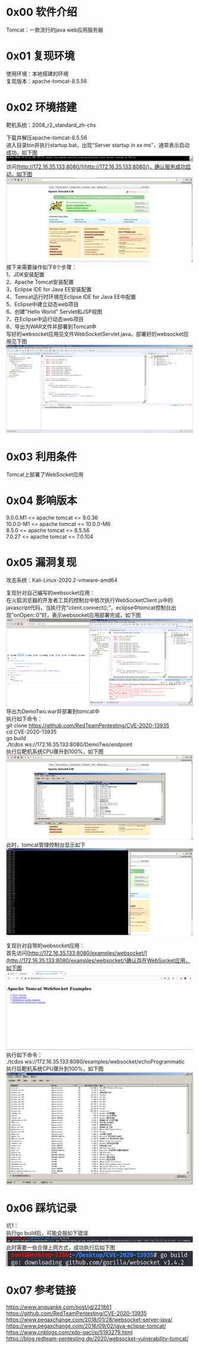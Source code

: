 # 0x00 软件介绍
Tomcat：一款流行的java web应用服务器

# 0x01 复现环境
使用环境：本地搭建的环境  
复现版本：apache-tomcat-8.5.56

# 0x02 环境搭建
靶机系统：2008_r2_standard_zh-chs

下载并解压apache-tomcat-8.5.56  
进入目录bin并执行startup.bat，出现“Server startup in xx ms”，通常表示启动成功，如下图  
![image](./a.png)  
访问[http://172.16.35.133:8080/](http://172.16.35.133:8080/)，确认服务成功启动，如下图  
![image](./b.png)  
接下来需要操作如下8个步骤：  
1、JDK安装配置  
2、Apache Tomcat安装配置  
3、Eclipse IDE for Java EE安装配置  
4、Tomcat运行时环境在Eclipse IDE for Java EE中配置  
5、Eclipse中建立动态web项目  
6、创建"Hello World" Servlet和JSP视图  
7、在Eclipse中运行动态web项目  
8、导出为WAR文件并部署到Tomcat中  
写好的websocket应用见文件WebSocketServlet.java，部署好的websocket应用见下图  
![image](./a0.png)

# 0x03 利用条件
Tomcat上部署了WebSocket应用

# 0x04 影响版本
9.0.0.M1 <= apache tomcat <= 9.0.36  
10.0.0-M1 <= apache tomcat <= 10.0.0-M6  
8.5.0 <= apache tomcat <= 8.5.56  
7.0.27 <= apache tomcat <= 7.0.104  

# 0x05 漏洞复现
攻击系统：Kali-Linux-2020.2-vmware-amd64  

复现针对自己编写的websocket应用：  
在火狐浏览器的开发者工具的控制台中依次执行WebSocketClient.js中的javascript代码，当执行完“client.connect();”，eclipse中tomcat控制台出现“onOpen::0”时，表示websocket应用部署完成，如下图  
![image](./a1.png)  
导出为DemoTwo.war并部署到tomcat中  
执行如下命令：  
git clone https://github.com/RedTeamPentesting/CVE-2020-13935  
cd CVE-2020-13935  
go build  
./tcdos ws://172.16.35.133:8080/DemoTwo/endpoint  
执行后靶机系统CPU骤升到100%，如下图  
![image](./a2.png)  
此时，tomcat管理控制台显示如下  
![image](./a3.png)

复现针对自带的websocket应用：  
首先访问[http://172.16.35.133:8080/examples/websocket/](http://172.16.35.133:8080/examples/websocket/)确认存在WebSocket应用，如下图  
![image](./f.png)  
执行如下命令：  
./tcdos ws://172.16.35.133:8080/examples/websocket/echoProgrammatic  
执行后靶机系统CPU骤升到100%，如下图  
![image](./c.png)

# 0x06 踩坑记录
坑1：  
执行go build后，可能会报如下错误  
![image](./d.png)  
此时需要一些合理上网方式，成功执行后如下图  
![image](./e.png)  

# 0x07 参考链接
https://www.anquanke.com/post/id/221861  
https://github.com/RedTeamPentesting/CVE-2020-13935  
https://www.pegaxchange.com/2018/01/28/websocket-server-java/  
https://www.pegaxchange.com/2016/09/02/java-eclipse-tomcat/  
https://www.cnblogs.com/xdp-gacl/p/5193279.html  
https://blog.redteam-pentesting.de/2020/websocket-vulnerability-tomcat/
